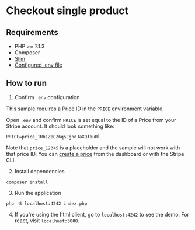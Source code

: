 # Checkout single product

## Requirements

* PHP >= 7.1.3
* Composer
* [Slim](http://www.slimframework.com/)
* [Configured .env file](../../README.md)

## How to run

1. Confirm `.env` configuration

This sample requires a Price ID in the `PRICE` environment variable.

Open `.env` and confirm `PRICE` is set equal to the ID of a Price from your
Stripe account. It should look something like:

```
PRICE=price_1Hh1ZeCZ6qsJgndJaX9fauRl
```

Note that `price_12345` is a placeholder and the sample will not work with that
price ID. You can [create a price](https://stripe.com/docs/api/prices/create)
from the dashboard or with the Stripe CLI.

2. Install dependencies

```
composer install
```

3. Run the application

```
php -S localhost:4242 index.php
```

4. If you're using the html client, go to `localhost:4242` to see the demo. For
   react, visit `localhost:3000`.
